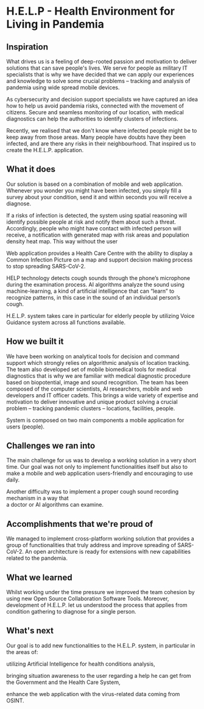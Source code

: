 # H.E.L.P - Health Environment for Living in Pandemia

## Inspiration  

What drives us is a feeling of deep-rooted passion and motivation to deliver solutions that can save people's lives. We serve for people as military IT specialists that is why we have decided that we can apply our experiences and knowledge to solve some crucial problems – tracking and analysis of pandemia using wide spread mobile devices.  

As cybersecurity and decision support specialists we have captured an idea how to help us avoid pandemia risks, connected with the movement of citizens. Secure and seamless monitoring of our location, with medical diagnostics can help the authorities to identify clusters of infections. 

Recently, we realised that we don't know where infected people might be to keep away from those areas. Many people have doubts have they been infected, and are there any risks in their neighbourhood. That inspired us to create the H.E.L.P. application. 

 

## What it does 

Our solution is based on a combination of mobile and web application. Whenever you wonder you might have been infected, you simply fill a survey about your condition, send it and within seconds you will receive a diagnose. 

If a risks of infection is detected, the system using spatial reasoning will identify possible people at risk and notify them about such a threat. Accordingly, people who might have contact with infected person will receive, a notification with generated map with risk areas and population density heat map. This way without the user  

Web application provides a Health Care Centre with the ability to display a Common Infection Picture on a map and support decision making process to stop spreading SARS-CoV-2. 

HELP technology detects cough sounds through the phone’s microphone during the examination process. AI algorithms analyze the sound using machine-learning, a kind of artificial intelligence that can “learn” to recognize patterns, in this case in the sound of an individual person’s cough.  

H.E.L.P. system takes care in particular for elderly people by utilizing Voice Guidance system across all functions available. 

## How we built it 

We have been working on analytical tools for decision and command support which strongly relies on algorithmic analysis of location tracking. The team also developed set of mobile biomedical tools for medical diagnostics that is why we are familiar with medical diagnostic procedure based on biopotential, image and sound recognition. The team has been composed of the computer scientists, AI researchers, mobile and web developers and IT officer cadets. This brings a wide variety of expertise and motivation to deliver innovative and unique product solving a crucial problem – tracking pandemic clusters – locations, facilities, people. 

System is composed on two main components a mobile application for users (people). 

## Challenges we ran into 

The main challenge for us was to develop a working solution in a very short time. Our goal was not only to implement functionalities itself but also to make a mobile and web application users-friendly and encouraging to use daily. 

Another difficulty was to implement a proper cough sound recording mechanism in a way that  
a doctor or AI algorithms can examine. 

## Accomplishments that we're proud of 

We managed to implement cross-platform working solution that provides a group of functionalities that truly address and improve spreading of SARS-CoV-2. An open architecture is ready for extensions with new capabilities related to the pandemia. 

## What we learned 

Whilst working under the time pressure we improved the team cohesion by using new Open Source Collaboration Software Tools. Moreover, development of H.E.L.P. let us understood the process that applies from condition gathering to diagnose for a single person. 

## What's next

Our goal is to add new functionalities to the H.E.L.P. system, in particular in the areas of: 

utilizing Artificial Intelligence for health conditions analysis, 

bringing situation awareness to the user regarding a help he can get from the Government and the Health Care System, 

enhance the web application with the virus-related data coming from OSINT. 
